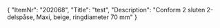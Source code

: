 {
  "ItemNr": "202068",
  "Title": "test",
  "Description": "Conform 2 sluten 2-delspåse, Maxi, beige, ringdiameter 70 mm"
}